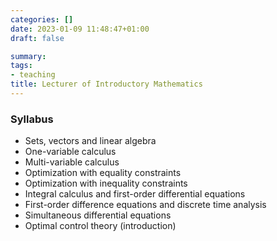 ```yaml
---
categories: []
date: 2023-01-09 11:48:47+01:00
draft: false

summary: 
tags:
- teaching
title: Lecturer of Introductory Mathematics
---
```

### Syllabus 

- Sets, vectors and linear algebra
- One-variable calculus
- Multi-variable calculus
- Optimization with equality constraints
- Optimization with inequality constraints
- Integral calculus and first-order differential equations
- First-order difference equations and discrete time analysis
- Simultaneous differential equations
- Optimal control theory (introduction)
 
